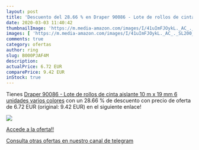 ```yaml
---
layout: post
title: 'Descuento del 28.66 % en Draper 90086 - Lote de rollos de cinta a'
date: 2020-03-03 11:40:42
thumbnailImage: 'https://m.media-amazon.com/images/I/41uImFJOykL._AC_._SL200_.jpg'
images: [ 'https://m.media-amazon.com/images/I/41uImFJOykL._AC_._SL200_.jpg' ]
comments: true
category: ofertas
author: ring
slug: B000PJAF4M
description:
actualPrice: 6.72 EUR
comparePrice: 9.42 EUR
inStock: true
---
```


Tienes [Draper 90086 - Lote de rollos de cinta aislante  10 m x 19 mm  6 unidades   varios colores](https://www.amazon.com/dp/B000PJAF4M/?tag=redken08-20) con un 28.66 % de descuento con precio de oferta de 6.72 EUR (original: 9.42 EUR) en el siguiente enlace!

[![](https://m.media-amazon.com/images/I/41uImFJOykL._AC_._SL200_.jpg)](https://www.amazon.com/dp/B000PJAF4M/?tag=redken08-20)

[Accede a la oferta!!](https://www.amazon.com/dp/B000PJAF4M/?tag=redken08-20)

[Consulta otras ofertas en nuestro canal de telegram](https://t.me/s/ofertas25)
